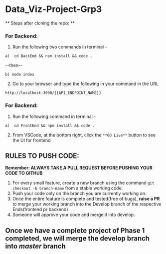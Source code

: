 # Data_Viz-Project-Grp3


** Steps after cloning the repo: **
  ### For Backend:
  1. Run the following two commands in terminal - 
  
    a)  cd BackEnd && npm install && code .
  
  --then--
  
    b) node index
  
  2. Go to your browser and type the following in your command in the URL
  
    http://localhost:3000/{{API_ENDPOINT_NAME}}
    
   
### For Backend:
  1. Run the following command in terminal -
  
    a)  cd FrontEnd && npm install &$ code .
    
  

  2. From VSCode, at the bottom right, click the ```**GO Live**``` button to see the UI for frontend
  
## RULES TO PUSH CODE:

**Remember: ALWAYS TAKE A PULL REQUEST BEFORE PUSHING YOUR CODE TO GITHUB**

1) For every small feature, create a new branch using the command ```git checkout -b branch-name``` from a stable working code.
2) Push your code only on the branch you are currently working on.
3) Once the entire feature is complete and tested(free of bugs), **raise a PR** to merge your working branch into the Develop branch of the respective Ends(frontend pr backend)
4) Someone will approve your code and merge it into develop. 

## Once we have a complete project of Phase 1 completed, we will merge the develop branch into ***master*** branch
